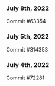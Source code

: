 ### July 8th, 2022

Commit #63354

### July 5th, 2022

Commit #314353


### July 4th, 2022

Commit #72281
